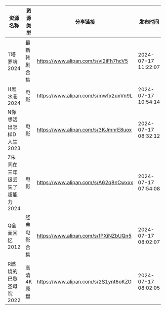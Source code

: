 | 资源名称              | 资源类型   | 分享链接                                 | 发布时间                |
| ----------------- | ------ | ------------------------------------ | ------------------- |
| T塔罗牌2024          | 最新韩剧合集 | https://www.alipan.com/s/vi2iFh7hcV5 | 2024-07-17 11:22:07 |
| H黑水巷2024          | 电影     | https://www.alipan.com/s/mwfx2uxVn9L | 2024-07-17 10:54:14 |
| N你想活出怎样D人生2023    | 电影     | https://www.alipan.com/s/3KJmnrE8uox | 2024-07-17 08:32:12 |
| Z朱同在三年级丢失了超能力2024 | 电影     | https://www.alipan.com/s/A62q8nCwxxx | 2024-07-17 07:54:08 |
| Q全面回忆2012         | 经典电影合集 | https://www.alipan.com/s/fPXiNZbUQn5 | 2024-07-17 08:02:07 |
| R燃烧的巴黎圣母院2022     | 高清4K原盘 | https://www.alipan.com/s/2S1ynt8oKZG | 2024-07-17 08:02:05 |
